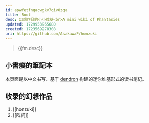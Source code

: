 ```yaml
---
id: apwfetfnqacwgkv7qiv0zqa
title: Root
desc: 幻想作品的小小维基<br>A mini wiki of Phantasies
updated: 1729953955680
created: 1723569278308
uri: https://github.com/AsakawaP/honzuki
---
```


> {{fm.desc}}

## 小書癡的筆記本

本页面是以中文书写、基于 [dendron](https://github.com/dendronhq/dendron) 构建的迷你维基形式的读书笔记。

## 收录的幻想作品

1. [[honzuki]]
2. [[阵问]]
